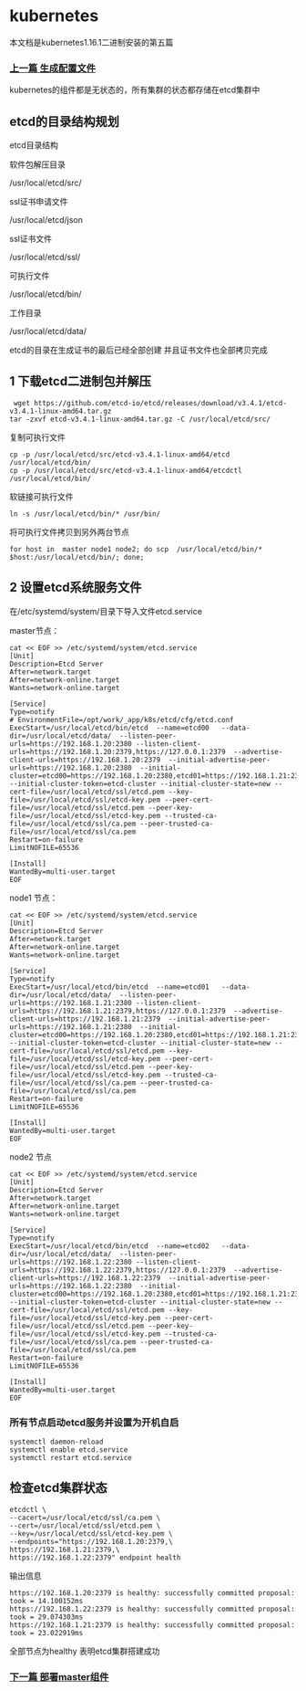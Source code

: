 # kubernetes

本文档是kubernetes1.16.1二进制安装的第五篇

### [上一篇 生成配置文件](https://github.com/moziang1/k8s/blob/master/v1.16.1-D%20%E7%94%9F%E6%88%90%E9%85%8D%E7%BD%AE%E6%96%87%E4%BB%B6.md)

kubernetes的组件都是无状态的，所有集群的状态都存储在etcd集群中

## etcd的目录结构规划

etcd目录结构

软件包解压目录

/usr/local/etcd/src/

ssl证书申请文件

/usr/local/etcd/json

ssl证书文件

/usr/local/etcd/ssl/

可执行文件

/usr/local/etcd/bin/

工作目录

/usr/local/etcd/data/

etcd的目录在生成证书的最后已经全部创建 并且证书文件也全部拷贝完成

## 1 下载etcd二进制包并解压

```
 wget https://github.com/etcd-io/etcd/releases/download/v3.4.1/etcd-v3.4.1-linux-amd64.tar.gz
tar -zxvf etcd-v3.4.1-linux-amd64.tar.gz -C /usr/local/etcd/src/
```

复制可执行文件

```
cp -p /usr/local/etcd/src/etcd-v3.4.1-linux-amd64/etcd /usr/local/etcd/bin/
cp -p /usr/local/etcd/src/etcd-v3.4.1-linux-amd64/etcdctl /usr/local/etcd/bin/
```

软链接可执行文件

```
ln -s /usr/local/etcd/bin/* /usr/bin/
```

将可执行文件拷贝到另外两台节点

```
for host in  master node1 node2; do scp  /usr/local/etcd/bin/* $host:/usr/local/etcd/bin/; done;
```

## 2 设置etcd系统服务文件

在/etc/systemd/system/目录下导入文件etcd.service

master节点：

```
cat << EOF >> /etc/systemd/system/etcd.service
[Unit]
Description=Etcd Server
After=network.target
After=network-online.target
Wants=network-online.target

[Service]
Type=notify
# EnvironmentFile=/opt/work/_app/k8s/etcd/cfg/etcd.conf
ExecStart=/usr/local/etcd/bin/etcd  --name=etcd00   --data-dir=/usr/local/etcd/data/  --listen-peer-urls=https://192.168.1.20:2380 --listen-client-urls=https://192.168.1.20:2379,https://127.0.0.1:2379  --advertise-client-urls=https://192.168.1.20:2379  --initial-advertise-peer-urls=https://192.168.1.20:2380  --initial-cluster=etcd00=https://192.168.1.20:2380,etcd01=https://192.168.1.21:2380,etcd02=https://192.168.1.22:2380 --initial-cluster-token=etcd-cluster --initial-cluster-state=new --cert-file=/usr/local/etcd/ssl/etcd.pem --key-file=/usr/local/etcd/ssl/etcd-key.pem --peer-cert-file=/usr/local/etcd/ssl/etcd.pem --peer-key-file=/usr/local/etcd/ssl/etcd-key.pem --trusted-ca-file=/usr/local/etcd/ssl/ca.pem --peer-trusted-ca-file=/usr/local/etcd/ssl/ca.pem
Restart=on-failure
LimitNOFILE=65536

[Install]
WantedBy=multi-user.target
EOF
```

node1 节点：

```
cat << EOF >> /etc/systemd/system/etcd.service
[Unit]
Description=Etcd Server
After=network.target
After=network-online.target
Wants=network-online.target

[Service]
Type=notify
ExecStart=/usr/local/etcd/bin/etcd  --name=etcd01   --data-dir=/usr/local/etcd/data/  --listen-peer-urls=https://192.168.1.21:2380 --listen-client-urls=https://192.168.1.21:2379,https://127.0.0.1:2379  --advertise-client-urls=https://192.168.1.21:2379  --initial-advertise-peer-urls=https://192.168.1.21:2380  --initial-cluster=etcd00=https://192.168.1.20:2380,etcd01=https://192.168.1.21:2380,etcd02=https://192.168.1.22:2380 --initial-cluster-token=etcd-cluster --initial-cluster-state=new --cert-file=/usr/local/etcd/ssl/etcd.pem --key-file=/usr/local/etcd/ssl/etcd-key.pem --peer-cert-file=/usr/local/etcd/ssl/etcd.pem --peer-key-file=/usr/local/etcd/ssl/etcd-key.pem --trusted-ca-file=/usr/local/etcd/ssl/ca.pem --peer-trusted-ca-file=/usr/local/etcd/ssl/ca.pem
Restart=on-failure
LimitNOFILE=65536

[Install]
WantedBy=multi-user.target
EOF
```

node2 节点

```
cat << EOF >> /etc/systemd/system/etcd.service
[Unit]
Description=Etcd Server
After=network.target
After=network-online.target
Wants=network-online.target

[Service]
Type=notify
ExecStart=/usr/local/etcd/bin/etcd  --name=etcd02   --data-dir=/usr/local/etcd/data/  --listen-peer-urls=https://192.168.1.22:2380 --listen-client-urls=https://192.168.1.22:2379,https://127.0.0.1:2379  --advertise-client-urls=https://192.168.1.22:2379  --initial-advertise-peer-urls=https://192.168.1.22:2380  --initial-cluster=etcd00=https://192.168.1.20:2380,etcd01=https://192.168.1.21:2380,etcd02=https://192.168.1.22:2380 --initial-cluster-token=etcd-cluster --initial-cluster-state=new --cert-file=/usr/local/etcd/ssl/etcd.pem --key-file=/usr/local/etcd/ssl/etcd-key.pem --peer-cert-file=/usr/local/etcd/ssl/etcd.pem --peer-key-file=/usr/local/etcd/ssl/etcd-key.pem --trusted-ca-file=/usr/local/etcd/ssl/ca.pem --peer-trusted-ca-file=/usr/local/etcd/ssl/ca.pem
Restart=on-failure
LimitNOFILE=65536

[Install]
WantedBy=multi-user.target
EOF
```

### 所有节点启动etcd服务并设置为开机自启 

```
systemctl daemon-reload
systemctl enable etcd.service
systemctl restart etcd.service
```

## 检查etcd集群状态

```
etcdctl \
--cacert=/usr/local/etcd/ssl/ca.pem \
--cert=/usr/local/etcd/ssl/etcd.pem \
--key=/usr/local/etcd/ssl/etcd-key.pem \
--endpoints="https://192.168.1.20:2379,\
https://192.168.1.21:2379,\
https://192.168.1.22:2379" endpoint health
```

输出信息

```
https://192.168.1.20:2379 is healthy: successfully committed proposal: took = 14.100152ms
https://192.168.1.22:2379 is healthy: successfully committed proposal: took = 29.074303ms
https://192.168.1.21:2379 is healthy: successfully committed proposal: took = 23.022919ms
```

全部节点为healthy 表明etcd集群搭建成功



### [下一篇 部署master组件](https://github.com/moziang1/k8s/blob/master/v1.16.1-F%20%E9%83%A8%E7%BD%B2master%E7%BB%84%E4%BB%B6.md)